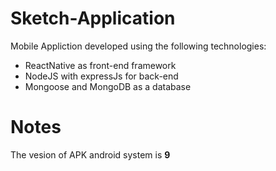 # Sketch-Application
Mobile Appliction developed using the following technologies:
* ReactNative as front-end framework
* NodeJS with expressJs for back-end
* Mongoose and MongoDB as a database

# Notes
The vesion of APK android system is **9**